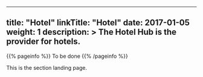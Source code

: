 
---
title: "Hotel"
linkTitle: "Hotel"
date: 2017-01-05
weight: 1
description: >
  The Hotel Hub is the provider for hotels.
---

{{% pageinfo %}}
To be done
{{% /pageinfo %}}


This is the section landing page.

